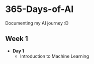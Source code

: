 # 365-Days-of-AI
Documenting my AI journey :D

## Week 1 
- **Day 1** 
  - Introduction to Machine Learning

